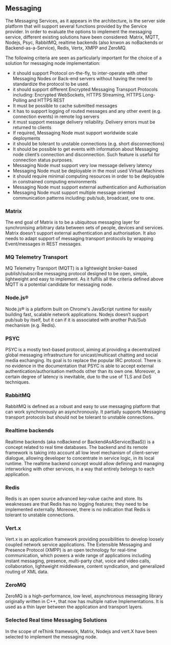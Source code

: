 ## Messaging
The Messaging Services, as it appears in the architecture, is the server side platform that will support several functions provided by the Service provider. In order to evaluate the options to implement the messaging service, different existing solutions have been considered: Matrix, MQTT, Nodejs, Psyc, RabbitMQ, realtime backends (also knwon as noBackends or Backend-as-a-Service), Redis, Vertx, XMPP and ZeroMQ.

The following criteria are seen as particularly important for the choice of a solution for messaging node implementation:
- it should support Protocol on-the-fly, to inter-operate with other Messaging Nodes or Back-end servers without having the need to standardize the protocol to be used.
- it should support different Encrypted Messaging Transport Protocols including: Encrypted WebSockets, HTTPS Streaming, HTTPS Long-Polling and HTTPS REST
- It must be possible to cache submitted messages
- it has to support logging of routed messages and any other event (e.g. connection events) in remote log servers
- it must support message delivery reliability. Delivery errors must be returned to clients
- If required, Messaging Node must support worldwide scale deployments
- it should be tolerant to unstable connections (e.g. short disconnections)
- It should be possible to get events with information about Messaging node client’s connection and disconnection. Such feature is useful for connection status purposes.
- Messaging Node must support very low message delivery latency
- Messaging Node must be deployable in the most used Virtual Machines
- it should require minimal computing resources in order to be deployable in constrained computing environments
- Messaging Node must support external authentication and Authorisation
- Messaging Node must support multiple message oriented communication patterns including: pub/sub, broadcast, one to one.

### Matrix
The end goal of Matrix is to be a ubiquitous messaging layer for synchronising arbitrary data between sets of people, devices and services. Matrix doesn’t support external authentication and authorisation. It also needs to adapt support of messaging transport protocols by wrapping Event/messages in REST messages. 

### MQ Telemetry Transport
MQ Telemetry Transport (MQTT) is a lightweight broker-based publish/subscribe messaging protocol designed to be open, simple, lightweight and easy to implement. As it fulfils all the criteria defined above MQTT is a potential candidate for messaging node.

### Node.js®
Node.js® is a platform built on Chrome's JavaScript runtime for easily building fast, scalable network applications. Nodejs doesn’t support pub/sub by itself, but it can if it is associated with another Pub/Sub mechanism (e.g. Redis). 

### PSYC
PSYC is a mostly text-based protocol, aiming at providing a decentralized global messaging infrastructure for unicast/multicast chatting and social media exchanging. Its goal is to replace the popular IRC protocol. There is no evidence in the documentation that PSYC is able to accept external authentication/authorisation methods other than its own one. Moreover, a certain degree of latency is inevitable, due to the use of TLS and DoS techniques.

### RabbitMQ
RabbitMQ is defined as a robust and easy to use messaging platform that can work synchronously an asynchronously. It partially supports Messaging transport protocols but should not be tolerant to unstable connections.

### Realtime backends
Realtime backends (aka noBackend or BackendAsAService(BaaS)) is a concept related to real time databases. The backend and its remote framework is taking into account all low level mechanism of client-server dialogue, allowing developer to concentrate in service logic, in its local runtime. The realtime backend concept would allow defining and managing interworking with other services, in a way that entirely belongs to each application.

### Redis
Redis is an open source advanced key-value cache and store. Its weaknesses are that Redis has no logging features; they need to be implemented externally. Moreover, there is no indication that Redis is tolerant to unstable connections.

### Vert.x
Vert.x is an application framework providing possibilities to develop loosely coupled network service applications.
The Extensible Messaging and Presence Protocol (XMPP) is an open technology for real-time communication, which powers a wide range of applications including instant messaging, presence, multi-party chat, voice and video calls, collaboration, lightweight middleware, content syndication, and generalized routing of XML data.

### ZeroMQ
ZeroMQ is a high-performance, low level, asynchronous messaging library originally written in C++, that now has multiple native Implementations. It is used as a thin layer between the application and transport layers.

### Selected Real time Messaging Solutions
In the scope of reThink framework, Matrix, Nodejs and vert.X have been selected to implement the messaging node.
